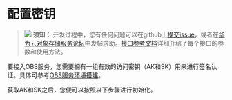 # 配置密钥<a name="obs_21_0201"></a>

>![](public_sys-resources/icon-notice.gif) **须知：** 
>开发过程中，您有任何问题可以在github上[提交issue](https://github.com/huaweicloud/huaweicloud-sdk-java-obs/issues)，或者在[华为云对象存储服务论坛](https://bbs.huaweicloud.com/forum/forum-620-1.html)中发帖求助。[接口参考文档](https://obssdk.obs.cn-north-1.myhuaweicloud.com/apidoc/cn/java/index.html)详细介绍了每个接口的参数和使用方法。

要接入OBS服务，您需要拥有一组有效的访问密钥（AK和SK）用来进行签名认证。具体可参考[OBS服务环境搭建](OBS服务环境搭建.md)。

获取AK和SK之后，您便可以按照以下步骤进行初始化。

